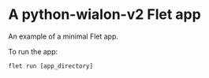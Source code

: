 # A python-wialon-v2 Flet app

An example of a minimal Flet app.

To run the app:

```
flet run [app_directory]
```